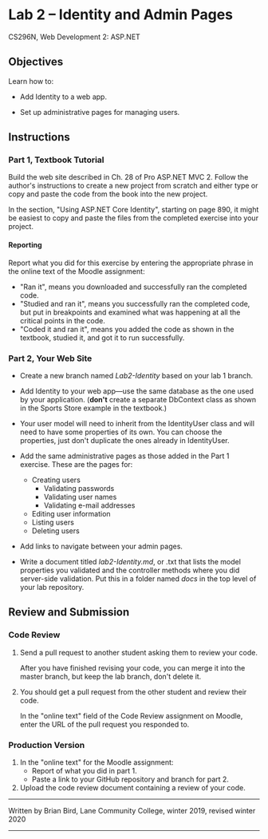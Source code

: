 # Lab 2 – Identity and Admin Pages

CS296N, Web Development 2: ASP.NET



## Objectives

Learn how to:

-   Add Identity to a web app.

-   Set up administrative pages for managing users.

## Instructions

### Part 1, Textbook Tutorial

Build the web site described in Ch. 28 of Pro ASP.NET MVC 2. Follow the author's instructions to create a new project from scratch and either type or copy and paste the code from the book into the new project. 

In the section, "Using ASP.NET Core Identity", starting on page 890, it might be easiest to copy and paste the files from the completed exercise into your project.

#### Reporting

Report what you did for this exercise by entering the appropriate phrase in the online text of the Moodle assignment:

- "Ran it", means you downloaded and successfully ran the completed code.
- "Studied and ran it", means you successfully ran the completed code, but put in breakpoints and examined what was happening at all the critical points in the code.
- "Coded it and ran it", means you added the code as shown in the textbook, studied it, and got it to run successfully.

### Part 2, Your Web Site

-   Create a new branch named *Lab2-Identity* based on your lab 1 branch.

-   Add Identity to your web app&mdash;use the same database as the one used by your application. (**don't** create a separate DbContext class as shown in the Sports Store example in the textbook.)

-   Your user model will need to inherit from the IdentityUser class and will need to have some properties of its own. You can choose the properties, just don't duplicate the ones already in IdentityUser.

-   Add the same administrative pages as those added in the Part 1 exercise. These are the pages for:

    -   Creating users
        -   Validating passwords
        -   Validating user names
        -   Validating e-mail addresses
    -   Editing user information
    -   Listing users
    -   Deleting users
    
- Add links to navigate between your admin pages. 

- Write a document titled *lab2-Identity.md*, or .txt that lists the model properties you validated and the controller methods where you did server-side validation. Put this in a folder named *docs* in the top level of your lab repository.

  

## Review and Submission

### Code Review

1. Send a pull request to another student asking them to review your code. 

   After you have finished revising your code, you can merge it into the master branch, but keep the lab branch, don't delete it.

2. You should get a pull request from the other student and review their code.

   In the "online text" field of the Code Review assignment on Moodle, enter the URL of the pull request you responded to.

### Production Version

1.  In the "online text" for the Moodle assignment:
    - Report of what you did in part 1.
    - Paste a link to your GitHub repository and branch for part 2.
2.  Upload the code review document containing a review of your code.

  

------

Written by Brian Bird, Lane Community College, winter 2019, revised winter 2020

------

